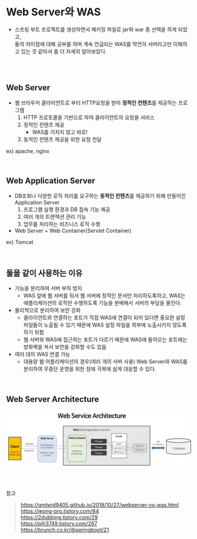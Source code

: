 # Web Server와 WAS

- 스프링 부트 프로젝트를 생성하면서 패키징 파일로 jar와 war 중 선택을 하게 되었고,  
둘의 차이점에 대해 공부를 하며 계속 언급되는 WAS를 막연히 서버라고만 이해하고 있는 것 같아서 좀 더 자세히 알아보았다.

<br>
<br>

## Web Server

- 웹 브라우저 클라이언트로 부터 HTTP요청을 받아 **정적인 컨텐츠**를 제공하는 프로그램
    1. HTTP 프로토콜을 기반으로 하여 클라이언트의 요청을 서비스
    2. 정적인 컨텐츠 제공
        - WAS를 거치지 않고 바로!
    3. 동적인 컨텐츠 제공을 위한 요청 전달

ex) apache, nginx

<br>

## Web Application Server

- DB조회나 다양한 로직 처리를 요구하는 **동적인 컨텐츠**를 제공하기 위해 만들어진 Application Server
    1. 프로그램 실행 환경과 DB 접속 기능 제공
    2. 여러 개의 트랜잭션 관리 기능
    3. 업무를 처리하는 비즈니스 로직 수행
- Web Server + Web Container(Servlet Container)

ex) Tomcat

<br>

## 둘을 같이 사용하는 이유

- 기능을 분리하여 서버 부하 방지
    - WAS 앞에 웹 서버를 둬서 웹 서버에 정적인 문서만 처리하도록하고, WAS는 애플리케이션의 로직만 수행하도록 기능을 분배해서 서버의 부담을 줄인다.
- 물리적으로 분리하여 보안 강화
    - 클라이언트와 연결하는 포트가 직접 WAS에 연결이 되어 있다면 중요한 설정 파일들이 노출될 수 있기 때문에 WAS 설정 파일을 외부에 노출시키지 않도록 하기 위함
    - 웹 서버와 WAS에 접근하는 포트가 다르기 때문에 WAS에 들어오는 포트에는 방화벽을 쳐서 보안을 강화할 수도 있음
- 여러 대의 WAS 연결 가능
    - 대용량 웹 어플리케이션의 경우(여러 개의 서버 사용) Web Server와 WAS를 분리하여 무중단 운영을 위한 장애 극복에 쉽게 대응할 수 있다.

<br>

## Web Server Architecture
![web-server-architecture](./assets/web-service-architecture.png)

<br>
<br>

참고
> https://gmlwjd9405.github.io/2018/10/27/webserver-vs-was.html  
> https://jeong-pro.tistory.com/84  
> https://2dubbing.tistory.com/29  
> https://pjh3749.tistory.com/267  
> https://brunch.co.kr/@springboot/21
